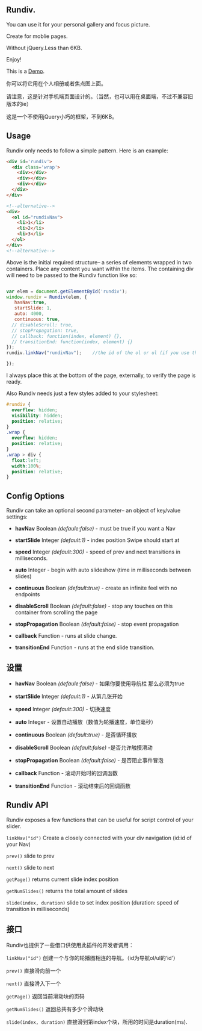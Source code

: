 ## Rundiv.
  You can use it for your personal gallery and focus picture.
  
  Create for moblie pages.
  
  Without jQuery.Less than 6KB.
  
  Enjoy!

  This is a [Demo](http://1.rundiv.sinaapp.com/index.html).
  
  你可以将它用在个人相册或者焦点图上面。
  
  请注意，这是针对手机端页面设计的。（当然，也可以用在桌面端，不过不兼容旧版本的ie）
  
  这是一个不使用jQuery小巧的框架，不到6KB。
  
  
## Usage
Rundiv only needs to follow a simple pattern. Here is an example:

``` html
<div id='rundiv'>
  <div class='wrap'>
    <div></div>
    <div></div>
    <div></div>
  </div>
</div>

<!--alternative-->
<div>
  <ol id="rundivNav">  
    <li>1</li>
    <li>2</li>
    <li>3</li>
  </ol>
</div>
<!--alternative-->
```

Above is the initial required structure– a series of elements wrapped in two containers. Place any content you want within the items. The containing div will need to be passed to the Rundiv function like so:

``` js

var elem = document.getElementById('rundiv');
window.rundiv = Rundiv(elem, {
   hasNav:true,
   startSlide: 1,
   auto: 4000,
   continuous: true,
  // disableScroll: true,
  // stopPropagation: true,
  // callback: function(index, element) {},
  // transitionEnd: function(index, element) {}
});
rundiv.linkNav("rundivNav");    //the id of the ol or ul (if you use this,please make sure hasNav:true) 

});
```

I always place this at the bottom of the page, externally, to verify the page is ready.

Also Rundiv needs just a few styles added to your stylesheet:

``` css
#rundiv {
  overflow: hidden;
  visibility: hidden;
  position: relative;
}
.wrap {
  overflow: hidden;
  position: relative;
}
.wrap > div {
  float:left;
  width:100%;
  position: relative;
}
```

## Config Options

Rundiv can take an optional second parameter– an object of key/value settings:

- **havNav** Boolean *(defaule:false)* - must be true if you want a Nav

- **startSlide** Integer *(default:1)* - index position Swipe should start at

-	**speed** Integer *(default:300)* - speed of prev and next transitions in milliseconds.

- **auto** Integer - begin with auto slideshow (time in milliseconds between slides)

- **continuous** Boolean *(default:true)* - create an infinite feel with no endpoints

- **disableScroll** Boolean *(default:false)* - stop any touches on this container from scrolling the page

- **stopPropagation** Boolean *(default:false)* - stop event propagation
 
-	**callback** Function - runs at slide change.

- **transitionEnd** Function - runs at the end slide transition.

## 设置

- **havNav** Boolean *(defaule:false)* - 如果你要使用导航栏 那么必须为true

- **startSlide** Integer *(default:1)* - 从第几张开始

- **speed** Integer *(default:300)* - 切换速度

- **auto** Integer - 设置自动播放（数值为轮播速度，单位毫秒）

- **continuous** Boolean *(default:true)* - 是否循环播放

- **disableScroll** Boolean *(default:false)* -是否允许触摸滑动

- **stopPropagation** Boolean *(default:false)* - 是否阻止事件冒泡

- **callback** Function - 滚动开始时的回调函数

- **transitionEnd** Function - 滚动结束后的回调函数

## Rundiv API

Rundiv exposes a few functions that can be useful for script control of your slider.

`linkNav("id")` Create a closely connected with your div navigation (id:id of your Nav)

`prev()` slide to prev

`next()` slide to next

`getPage()` returns current slide index position

`getNumSlides()` returns the total amount of slides

`slide(index, duration)` slide to set index position (duration: speed of transition in milliseconds)


## 接口

Rundiv也提供了一些借口供使用此插件的开发者调用：

`linkNav("id")` 创建一个与你的轮播图相连的导航。（id为导航ol/ul的‘id’）

`prev()`  直接滑向前一个

`next()`  直接滑入下一个

`getPage()` 返回当前滑动块的页码

`getNumSlides()` 返回总共有多少个滑动块

`slide(index, duration)` 直接滑到第index个块，所用的时间是duration(ms).
